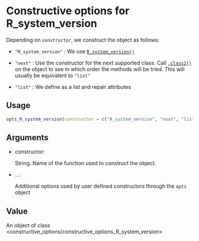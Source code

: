 # Constructive options for R_system_version

Depending on `constructor`, we construct the object as follows:

- `"R_system_version"` : We use
  [`R_system_version()`](https://rdrr.io/r/base/numeric_version.html)

- `"next"` : Use the constructor for the next supported class. Call
  [`.class2()`](https://rdrr.io/r/base/class.html) on the object to see
  in which order the methods will be tried. This will usually be
  equivalent to `"list"`

- `"list"` : We define as a list and repair attributes

## Usage

``` r
opts_R_system_version(constructor = c("R_system_version", "next", "list"), ...)
```

## Arguments

- constructor:

  String. Name of the function used to construct the object.

- ...:

  Additional options used by user defined constructors through the
  `opts` object

## Value

An object of class
\<constructive_options/constructive_options_R_system_version\>
